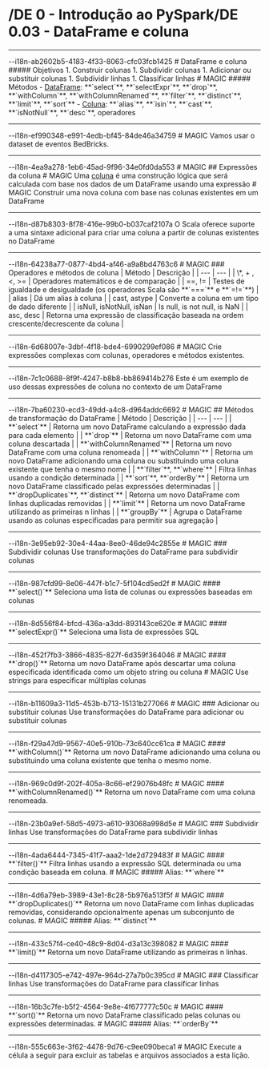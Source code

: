# /DE 0 - Introdução ao PySpark/DE 0.03 - DataFrame e coluna
<hr>--i18n-ab2602b5-4183-4f33-8063-cfc03fcb1425
# DataFrame e coluna
##### Objetivos
1. Construir colunas
1. Subdividir colunas
1. Adicionar ou substituir colunas
1. Subdividir linhas
1. Classificar linhas
# MAGIC
##### Métodos
- <a href="https://spark.apache.org/docs/latest/api/python/reference/pyspark.sql/dataframe.html" target="_blank">DataFrame</a>: **`select`**, **`selectExpr`**, **`drop`**, **`withColumn`**, **`withColumnRenamed`**, **`filter`**, **`distinct`**, **`limit`**, **`sort`**
- <a href="https://spark.apache.org/docs/latest/api/python/reference/pyspark.sql/column.html" target="_blank">Coluna</a>: **`alias`**, **`isin`**, **`cast`**, **`isNotNull`**, **`desc`**, operadores

<hr>--i18n-ef990348-e991-4edb-bf45-84de46a34759
# MAGIC
Vamos usar o dataset de eventos BedBricks.

<hr>--i18n-4ea9a278-1eb6-45ad-9f96-34e0fd0da553
# MAGIC
## Expressões da coluna
# MAGIC
Uma <a href="https://spark.apache.org/docs/latest/api/python/reference/pyspark.sql/column.html" target="_blank">coluna</a> é uma construção lógica que será calculada com base nos dados de um DataFrame usando uma expressão
# MAGIC
Construir uma nova coluna com base nas colunas existentes em um DataFrame

<hr>--i18n-d87b8303-8f78-416e-99b0-b037caf2107a
O Scala oferece suporte a uma sintaxe adicional para criar uma coluna a partir de colunas existentes no DataFrame

<hr>--i18n-64238a77-0877-4bd4-af46-a9a8bd4763c6
# MAGIC
### Operadores e métodos de coluna
| Método | Descrição |
| --- | --- |
| \*, + , <, >= | Operadores matemáticos e de comparação |
| ==, != | Testes de igualdade e desigualdade (os operadores Scala são **`===`** e **`=!=`**) |
| alias | Dá um alias à coluna |
| cast, astype | Converte a coluna em um tipo de dado diferente |
| isNull, isNotNull, isNan | Is null, is not null, is NaN |
| asc, desc | Retorna uma expressão de classificação baseada na ordem crescente/decrescente da coluna |

<hr>--i18n-6d68007e-3dbf-4f18-bde4-6990299ef086
# MAGIC
Crie expressões complexas com colunas, operadores e métodos existentes.

<hr>--i18n-7c1c0688-8f9f-4247-b8b8-bb869414b276
Este é um exemplo de uso dessas expressões de coluna no contexto de um DataFrame

<hr>--i18n-7ba60230-ecd3-49dd-a4c8-d964addc6692
# MAGIC
## Métodos de transformação do DataFrame
| Método | Descrição |
| --- | --- |
| **`select`** | Retorna um novo DataFrame calculando a expressão dada para cada elemento |
| **`drop`** | Retorna um novo DataFrame com uma coluna descartada |
| **`withColumnRenamed`** | Retorna um novo DataFrame com uma coluna renomeada |
| **`withColumn`** | Retorna um novo DataFrame adicionando uma coluna ou substituindo uma coluna existente que tenha o mesmo nome |
| **`filter`**, **`where`** | Filtra linhas usando a condição determinada |
| **`sort`**, **`orderBy`** | Retorna um novo DataFrame classificado pelas expressões determinadas |
| **`dropDuplicates`**, **`distinct`** | Retorna um novo DataFrame com linhas duplicadas removidas |
| **`limit`** | Retorna um novo DataFrame utilizando as primeiras n linhas |
| **`groupBy`** | Agrupa o DataFrame usando as colunas especificadas para permitir sua agregação |

<hr>--i18n-3e95eb92-30e4-44aa-8ee0-46de94c2855e
# MAGIC
### Subdividir colunas
Use transformações do DataFrame para subdividir colunas

<hr>--i18n-987cfd99-8e06-447f-b1c7-5f104cd5ed2f
# MAGIC
#### **`select()`**
Seleciona uma lista de colunas ou expressões baseadas em colunas

<hr>--i18n-8d556f84-bfcd-436a-a3dd-893143ce620e
# MAGIC
#### **`selectExpr()`**
Seleciona uma lista de expressões SQL

<hr>--i18n-452f7fb3-3866-4835-827f-6d359f364046
# MAGIC
#### **`drop()`**
Retorna um novo DataFrame após descartar uma coluna especificada identificada como um objeto string ou coluna
# MAGIC
Use strings para especificar múltiplas colunas

<hr>--i18n-b11609a3-11d5-453b-b713-15131b277066
# MAGIC
### Adicionar ou substituir colunas
Use transformações do DataFrame para adicionar ou substituir colunas

<hr>--i18n-f29a47d9-9567-40e5-910b-73c640cc61ca
# MAGIC
#### **`withColumn()`**
Retorna um novo DataFrame adicionando uma coluna ou substituindo uma coluna existente que tenha o mesmo nome.

<hr>--i18n-969c0d9f-202f-405a-8c66-ef29076b48fc
# MAGIC
#### **`withColumnRenamed()`**
Retorna um novo DataFrame com uma coluna renomeada.

<hr>--i18n-23b0a9ef-58d5-4973-a610-93068a998d5e
# MAGIC
### Subdividir linhas
Use transformações do DataFrame para subdividir linhas

<hr>--i18n-4ada6444-7345-41f7-aaa2-1de2d729483f
# MAGIC
#### **`filter()`**
Filtra linhas usando a expressão SQL determinada ou uma condição baseada em coluna.
# MAGIC
##### Alias: **`where`**

<hr>--i18n-4d6a79eb-3989-43e1-8c28-5b976a513f5f
# MAGIC
#### **`dropDuplicates()`**
Retorna um novo DataFrame com linhas duplicadas removidas, considerando opcionalmente apenas um subconjunto de colunas.
# MAGIC
##### Alias: **`distinct`**

<hr>--i18n-433c57f4-ce40-48c9-8d04-d3a13c398082
# MAGIC
#### **`limit()`**
Retorna um novo DataFrame utilizando as primeiras n linhas.

<hr>--i18n-d4117305-e742-497e-964d-27a7b0c395cd
# MAGIC
### Classificar linhas
Use transformações do DataFrame para classificar linhas

<hr>--i18n-16b3c7fe-b5f2-4564-9e8e-4f677777c50c
# MAGIC
#### **`sort()`**
Retorna um novo DataFrame classificado pelas colunas ou expressões determinadas.
# MAGIC
##### Alias: **`orderBy`**

<hr>--i18n-555c663e-3f62-4478-9d76-c9ee090beca1
# MAGIC
Execute a célula a seguir para excluir as tabelas e arquivos associados a esta lição.

